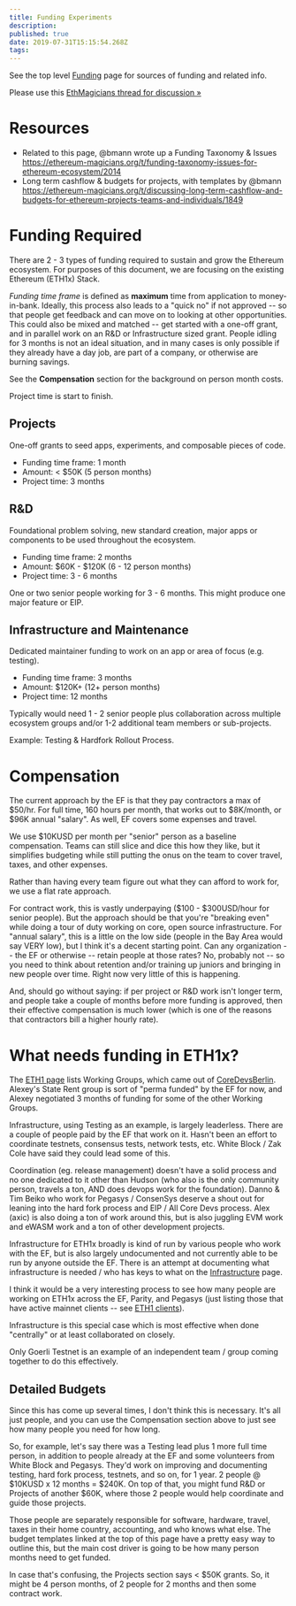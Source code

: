 ```yaml
---
title: Funding Experiments
description: 
published: true
date: 2019-07-31T15:15:54.268Z
tags: 
---
```


See the top level [Funding](/funding) page for sources of funding and related info.

Please use this [EthMagicians thread for discussion »](https://ethereum-magicians.org/t/funding-and-eth1x/3496)

# Resources

* Related to this page, @bmann wrote up a Funding Taxonomy & Issues https://ethereum-magicians.org/t/funding-taxonomy-issues-for-ethereum-ecosystem/2014
* Long term cashflow & budgets for projects, with templates by @bmann https://ethereum-magicians.org/t/discussing-long-term-cashflow-and-budgets-for-ethereum-projects-teams-and-individuals/1849

# Funding Required

There are 2 - 3 types of funding required to sustain and grow the Ethereum ecosystem. For purposes of this document, we are focusing on the existing Ethereum (ETH1x) Stack.

_Funding time frame_ is defined as **maximum** time from application to money-in-bank. Ideally, this process also leads to a "quick no" if not approved -- so that people get feedback and can move on to looking at other opportunities. This could also be mixed and matched -- get started with a one-off grant, and in parallel work on an R&D or Infrastructure sized grant. People idling for 3 months is not an ideal situation, and in many cases is only possible if they already have a day job, are part of a company, or otherwise are burning savings. 

See the **Compensation** section for the background on person month costs.

Project time is start to finish.

## Projects

One-off grants to seed apps, experiments, and composable pieces of code.

* Funding time frame: 1 month
* Amount: < $50K (5 person months)
* Project time: 3 months


## R&D

Foundational problem solving, new standard creation, major apps or components to be used throughout the ecosystem.

* Funding time frame: 2 months
* Amount: $60K - $120K (6 - 12 person months)
* Project time: 3 - 6 months

One or two senior people working for 3 - 6 months. This might produce one major feature or EIP.

## Infrastructure and Maintenance

Dedicated maintainer funding to work on an app or area of focus (e.g. testing).

* Funding time frame: 3 months
* Amount: $120K+ (12+ person months)
* Project time: 12 months

Typically would need 1 - 2 senior people plus collaboration across multiple ecosystem groups and/or 1-2 additional team members or sub-projects.

Example: Testing & Hardfork Rollout Process.

# Compensation

The current approach by the EF is that they pay contractors a max of $50/hr. For full time, 160 hours per month, that works out to $8K/month, or $96K annual "salary". As well, EF covers some expenses and travel.

We use $10KUSD per month per "senior" person as a baseline compensation. Teams can still slice and dice this how they like, but it simplifies budgeting while still putting the onus on the team to cover travel, taxes, and other expenses.

Rather than having every team figure out what they can afford to work for, we use a flat rate approach.

For contract work, this is vastly underpaying ($100 - $300USD/hour for senior people). But the approach should be that you're "breaking even" while doing a tour of duty working on core, open source infrastructure. For "annual salary", this is a little on the low side (people in the Bay Area would say VERY low), but I think it's a decent starting point. Can any organization -- the EF or otherwise -- retain people at those rates? No, probably not -- so you need to think about retention and/or training up juniors and bringing in new people over time. Right now very little of this is happening.

And, should go without saying: if per project or R&D work isn't longer term, and people take a couple of months before more funding is approved, then their effective compensation is much lower (which is one of the reasons that contractors bill a higher hourly rate).

# What needs funding in ETH1x?

The [ETH1 page](/eth1) lists Working Groups, which came out of [CoreDevsBerlin](/eth1/coredevsberlin). Alexey's State Rent group is sort of "perma funded" by the EF for now, and Alexey negotiated 3 months of funding for some of the other Working Groups.

Infrastructure, using Testing as an example, is largely leaderless. There are a couple of people paid by the EF that work on it. Hasn't been an effort to coordinate testnets, consensus tests, network tests, etc. White Block / Zak Cole have said they could lead some of this.

Coordination (eg. release management) doesn't have a solid process and no one dedicated to it other than Hudson (who also is the only community person, travels a ton, AND does devops work for the foundation). Danno & Tim Beiko who work for Pegasys / ConsenSys deserve a shout out for leaning into the hard fork process and EIP / All Core Devs process. Alex (axic) is also doing a ton of work around this, but is also juggling EVM work and eWASM work and a ton of other development projects.

Infrastructure for ETH1x broadly is kind of run by various people who work with the EF, but is also largely undocumented and not currently able to be run by anyone outside the EF. There is an attempt at documenting what infrastructure is needed / who has keys to what on the [Infrastructure](/infrastructure) page.

I think it would be a very interesting process to see how many people are working on ETH1x across the EF, Parity, and Pegasys (just listing those that have active mainnet clients -- see [ETH1 clients](/eth1/clients)).

Infrastructure is this special case which is most effective when done "centrally" or at least collaborated on closely.

Only Goerli Testnet is an example of an independent team / group coming together to do this effectively.

## Detailed Budgets

Since this has come up several times, I don't think this is necessary. It's all just people, and you can use the Compensation section above to just see how many people you need for how long.

So, for example, let's say there was a Testing lead plus 1 more full time person, in addition to people already at the EF and some volunteers from White Block and Pegasys. They'd work on improving and documenting testing, hard fork process, testnets, and so on, for 1 year. 2 people @ $10KUSD x 12 months = $240K. On top of that, you might fund R&D or Projects of another $60K, where those 2 people would help coordinate and guide those projects.

Those people are separately responsible for software, hardware, travel, taxes in their home country, accounting, and who knows what else. The budget templates linked at the top of this page have a pretty easy way to outline this, but the main cost driver is going to be how many person months need to get funded.

In case that's confusing, the Projects section says < $50K grants. So, it might be 4 person months, of 2 people for 2 months and then some contract work.